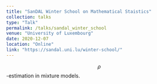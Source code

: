 ```yaml
---
title: "SanDAL Winter School on Mathematical Staistics"
collection: talks
type: "Talk"
permalink: /talks/sandal_winter_school
venue: "University of Luxembourg"
date: 2020-12-07
location: "Online"
link: "https://sandal.uni.lu/winter-school/"
---
```


$$\rho$$-estimation in mixture models.
